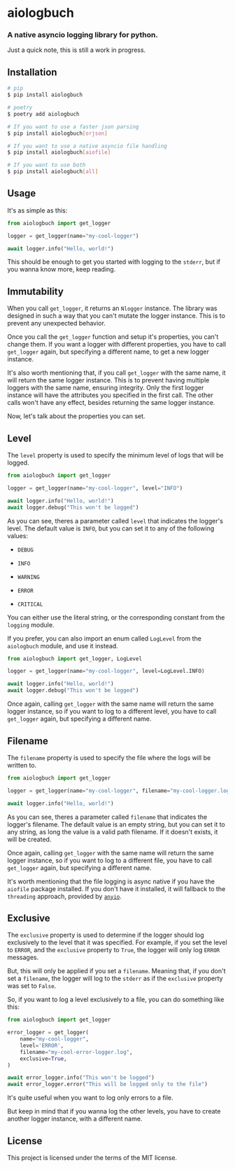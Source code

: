 # aiologbuch

### A native asyncio logging library for python.

Just a quick note, this is still a work in progress.

## Installation

```bash
# pip
$ pip install aiologbuch

# poetry
$ poetry add aiologbuch

# If you want to use a faster json parsing
$ pip install aiologbuch[orjson]

# If you want to use a native asyncio file handling
$ pip install aiologbuch[aiofile]

# If you want to use both
$ pip install aiologbuch[all]
```

## Usage

It's as simple as this:

```python
from aiologbuch import get_logger

logger = get_logger(name="my-cool-logger")

await logger.info("Hello, world!")
```

This should be enough to get you started with logging to the `stderr`, but if you wanna
know more, keep reading.

## Immutability

When you call `get_logger`, it returns an `Nlogger` instance. The library was designed
in such a way that you can't mutate the logger instance. This is to prevent any
unexpected behavior.

Once you call the `get_logger` function and setup it's properties, you can't change
them. If you want a logger with different properties, you have to call `get_logger`
again, but specifying a different name, to get a new logger instance.

It's also worth mentioning that, if you call `get_logger` with the same name, it will
return the same logger instance. This is to prevent having multiple loggers with the
same name, ensuring integrity. Only the first logger instance will have the attributes
you specified in the first call. The other calls won't have any effect, besides returning
the same logger instance.

Now, let's talk about the properties you can set.

## Level

The `level` property is used to specify the minimum level of logs that will be logged.

```python
from aiologbuch import get_logger

logger = get_logger(name="my-cool-logger", level="INFO")

await logger.info("Hello, world!")
await logger.debug("This won't be logged")
```

As you can see, theres a parameter called `level` that indicates the logger's level.
The default value is `INFO`, but you can set it to any of the following values:

- `DEBUG`

- `INFO`

- `WARNING`

- `ERROR`

- `CRITICAL`

You can either use the literal string, or the corresponding constant from the `logging`
module.

If you prefer, you can also import an enum called `LogLevel` from the `aiologbuch`
module, and use it instead.

```python
from aiologbuch import get_logger, LogLevel

logger = get_logger(name="my-cool-logger", level=LogLevel.INFO)

await logger.info("Hello, world!")
await logger.debug("This won't be logged")
```

Once again, calling `get_logger` with the same name will return the same logger
instance, so if you want to log to a different level, you have to call `get_logger`
again, but specifying a different name.

## Filename

The `filename` property is used to specify the file where the logs will be written to.

```python
from aiologbuch import get_logger

logger = get_logger(name="my-cool-logger", filename="my-cool-logger.log")

await logger.info("Hello, world!")
```

As you can see, theres a parameter called `filename` that indicates the logger's
filename. The default value is an empty string, but you can set it to any string, as
long the value is a valid path filename. If it doesn't exists, it will be created.

Once again, calling `get_logger` with the same name will return the same logger
instance, so if you want to log to a different file, you have to call `get_logger`
again, but specifying a different name.

It's worth mentioning that the file logging is async native if you have the `aiofile`
package installed. If you don't have it installed, it will fallback to the `threading`
approach, provided by [`anyio`](https://anyio.readthedocs.io/en/stable/streams.html#file-streams).

## Exclusive

The `exclusive` property is used to determine if the logger should log exclusively to the
level that it was specified. For example, if you set the level to `ERROR`, and the
`exclusive` property to `True`, the logger will only log `ERROR` messages.

But, this will only be applied if you set a `filename`. Meaning that, if you don't set a
`filename`, the logger will log to the `stderr` as if the `exclusive` property was set to
`False`.

So, if you want to log a level exclusively to a file, you can do something like this:

```python
from aiologbuch import get_logger

error_logger = get_logger(
    name="my-cool-logger",
    level='ERROR',
    filename="my-cool-error-logger.log",
    exclusive=True,
)

await error_logger.info("This won't be logged")
await error_logger.error("This will be logged only to the file")
```

It's quite useful when you want to log only errors to a file.

But keep in mind that if you wanna log the other levels, you have to create another
logger instance, with a different name.

## License

This project is licensed under the terms of the MIT license.
